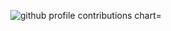 <p align="center" >
	<picture>
	  <source media="(prefers-color-scheme: dark)"  srcset="https://raw.githubusercontent.com/xarthurx/xarthurx/profile-3d-contrib/night.svg" />
	  <source media="(prefers-color-scheme: light)" srcset="https://raw.githubusercontent.com/xarthurx/xarthurx/profile-3d-contrib/day.svg" />
	  <img alt="github profile contributions chart"    src="https://raw.githubusercontent.com/xarthurx/xarthurx/profile-3d-contrib/day.svg" />=
	</picture>
</p>
